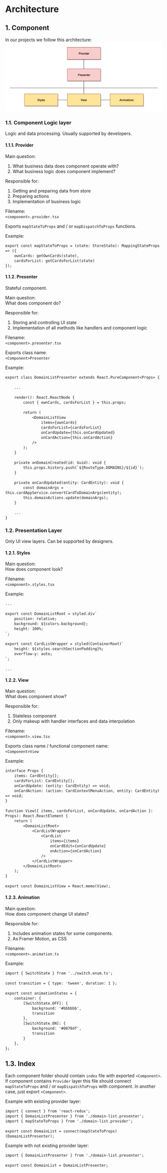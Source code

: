 # Architecture

## 1. Component

In our projects we follow this architecture:
![Architecture](assets/architecture.png)

### 1.1. Component Logic layer

Logic and data processing. Usually supported by developers.

#### 1.1.1. Provider

Main question:
1. What business data does component operate with? 
2. What business logic does component implement?

Responsible for:
1. Getting and preparing data from store
2. Preparing actions
3. Implementation of business logic

Filename:\
`<component>.provider.tsx`

Exports `mapStateToProps` and / or `mapDispatchToProps` functions.

Example:
```
export const mapStateToProps = (state: StoreState): MappingStateProps => ({
    ownCards: getOwnCards(state),
    cardsForList: getCardsForList(state)
});
```

#### 1.1.2. Presenter

Stateful component.

Main question:\
What does component do?

Responsible for:
1. Storing and controlling UI state
2. Implementation of all methods like handlers and component logic

Filename:\
`<component>.presenter.tsx`

Exports class name:\
`<Component>Presenter`

Example:
```
export class DomainListPresenter extends React.PureComponent<Props> {
    
    ...

    render(): React.ReactNode {
        const { ownCards, cardsForList } = this.props;
    
        return (
            <DomainListView
                items={ownCards}
                cardsForList={cardsForList}
                onCardUpdate={this.onCardUpdated}
                onCardAction={this.onCardAction}
            />
        );
    }

    private onDomainCreated(id: Guid): void {
        this.props.history.push(`${RouteType.DOMAINS}/${id}`);
    }

    private onCardUpdated(entity: CardEntity): void {
        const domainArgs = this.cardAppService.convertCardToDomainArgs(entity);
        this.domainActions.update(domainArgs);
    }

    ...
}
```

### 1.2. Presentation Layer

Only UI view layers. Can be supported by designers.

#### 1.2.1. Styles 

Main question:\
How does component look?

Filename:\
`<component>.styles.tsx`

Example:
```
...

export const DomainListRoot = styled.div`
    position: relative;
    background: ${colors.background};
    height: 100%;
`;

export const CardListWrapper = styled(ContainerRoot)`
    height: ${styles.searchSectionPadding}%;
    overflow-y: auto;
`;

...
```

#### 1.2.2. View 

Main question:\
What does component show?

Responsible for:
1. Stateless component
2. Only makeup with handler interfaces and data interpolation
 
Filename:\
`<component>.view.tsx`

Exports class name / functional component name:\
`<Component>View`

Example:
```
interface Props {
    items: CardEntity[];
    cardsForList: CardEntity[];
    onCardUpdate: (entity: CardEntity) => void;
    onCardAction: (action: CardContextMenuAction, entity: CardEntity) => void;
}

function View({ items, cardsForList, onCardUpdate, onCardAction }: Props): React.ReactElement {
    return (
        <DomainListRoot>
            <CardListWrapper>
                <CardList
                    items={items}
                    onCardEdit={onCardUpdate}
                    onAction={onCardAction}
                />
            </CardListWrapper>
        </DomainListRoot>
    );
}

export const DomainListView = React.memo(View);
```

#### 1.2.3. Animation

Main question:\
How does component change UI states?

Responsible for:
1. Includes animation states for some components.
2. As Framer Motion, as CSS

Filename:\
`<component>.animation.ts`

Example:
```
import { SwitchState } from '../switch.enum.ts';

const transition = { type: 'tween', duration: 1 };

export const animationStates = {
    container: {
        [SwitchState.OFF]: {
            background: '#bbbbbb',
            transition
        },
        [SwitchState.ON]: {
            background: '#0070df',
            transition
        }
    },
};
```

## 1.3. Index
 
Each component folder should contain `index` file with exported 
`<Component>`. If component contains `Provider` layer this file should
connect `mapStateToProps` and / or `mapDispatchToProps` with component.
In another case, just export `<Component>`.

Example with existing provider layer:
```
import { connect } from 'react-redux';
import { DomainListPresenter } from './domain-list.presenter';
import { mapStateToProps } from './domain-list.provider';

export const DomainList = connect(mapStateToProps)(DomainListPresenter);
```

Example with not existing provider layer:
```
import { DomainListPresenter } from './domain-list.presenter';

export const DomainList = DomainListPresenter;
```
